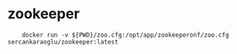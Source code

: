# zookeeper

```{r, engine='bash', count_lines}
	docker run -v ${PWD}/zoo.cfg:/opt/app/zookeeperonf/zoo.cfg sercankaraoglu/zookeeper:latest
```
